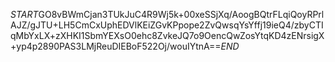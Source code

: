 $START$GO8vBWmCjan3TUkJuC4R9Wj5k+00xeSSjXq/AoogBQtrFLqiQoyRPrlAJZ/gJTU+LH5CmCxUphEDVlKEiZGvKPpope2ZvQwsqYsYffj19ieQ4/zbyCTIqMbYxLX+zXHKI1SbmYEXsO0ehc8ZvkeJQ7o9OencQwZosYtqKD4zENrsigX+yp4p2890PAS3LMjReuDIEBoF522Oj/wouIYtnA==$END$